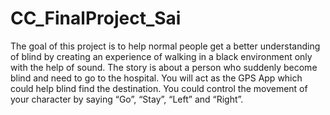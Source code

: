 # CC_FinalProject_Sai

The goal of this project is to help normal people get a better understanding of blind 
by creating an experience of walking in a black environment only with the help of sound. 
The story is about a person who suddenly become blind and need to go to the hospital. 
You will act as the GPS App which could help blind find the destination. You could 
control the movement of your character by saying “Go”, “Stay”, “Left” and “Right”.


